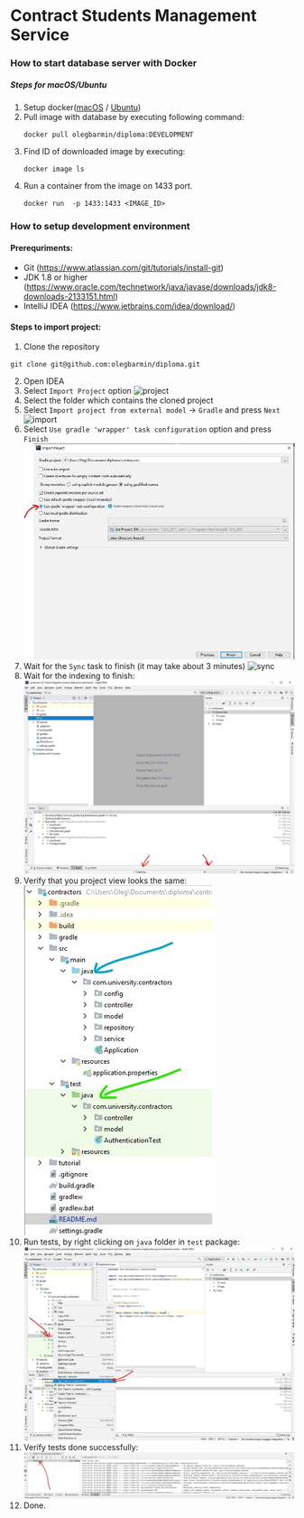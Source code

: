 # Contract Students Management Service

### How to start database server with Docker
##### Steps for macOS/Ubuntu
1. Setup docker([macOS](https://docs.docker.com/docker-for-mac/install) / [Ubuntu](https://docs.docker.com/install/linux/docker-ce/ubuntu/))
2. Pull image with database by executing following command:
    ```
    docker pull olegbarmin/diploma:DEVELOPMENT
    ```
3. Find ID of downloaded image by executing:
    ```
    docker image ls
    ```
4. Run a container from the image on 1433 port.
    ```
    docker run  -p 1433:1433 <IMAGE_ID>
    ```

### How to setup development environment
#### Prerequriments:
- Git (https://www.atlassian.com/git/tutorials/install-git)
- JDK 1.8 or higher (https://www.oracle.com/technetwork/java/javase/downloads/jdk8-downloads-2133151.html)
- IntelliJ IDEA (https://www.jetbrains.com/idea/download/)

#### Steps to import project:
1. Clone the repository 
``` 
git clone git@github.com:olegbarmin/diploma.git 
``` 
2. Open IDEA
3. Select `Import Project` option
![project](tutorial/resources/1.jpg)
4. Select the folder which contains the cloned project
5. Select `Import project from external model` -> `Gradle` and press `Next`
![import](tutorial/resources/2.jpg)
6. Select `Use gradle 'wrapper' task configuration` option and press `Finish`
![wrapper](tutorial/resources/wrapper.jpg)
7. Wait for the `Sync` task to finish (it may take about 3 minutes)
![sync](tutorial/resources/sync.jpg)
8. Wait for the indexing to finish:
![indexing](tutorial/resources/indexing.jpg)
9. Verify that you project view looks the same:
![project_structure](tutorial/resources/project_strucute.jpg)
10. Run tests, by right clicking on `java` folder in `test` package:
![run_tests](tutorial/resources/run_tests.jpg)
11. Verify tests done successfully:
![tests](tutorial/resources/testing_done.jpg)
10. Done.
